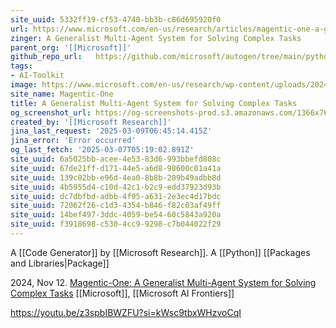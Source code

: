 ```yaml
---
site_uuid: 5332ff19-cf53-4740-bb3b-c86d695920f0
url: https://www.microsoft.com/en-us/research/articles/magentic-one-a-generalist-multi-agent-system-for-solving-complex-tasks/
zinger: A Generalist Multi-Agent System for Solving Complex Tasks
parent_org: '[[Microsoft]]'
github_repo_url:   https://github.com/microsoft/autogen/tree/main/python/packages/autogen-magentic-one
tags:
- AI-Toolkit
image: https://www.microsoft.com/en-us/research/wp-content/uploads/2024/11/magentic-blog-1-1024x577.png
site_name: Magentic-One
title: A Generalist Multi-Agent System for Solving Complex Tasks
og_screenshot_url: https://og-screenshots-prod.s3.amazonaws.com/1366x768/80/false/90faaadaa6bbd726a13e7650bd3489ac07b1df9140b8baa76b86f16605ee9dd2.jpeg
created_by: '[[Microsoft Research]]'
jina_last_request: '2025-03-09T06:45:14.415Z'
jina_error: 'Error occurred'
og_last_fetch: '2025-03-07T05:19:02.891Z'
site_uuid: 6a5025bb-acee-4e53-83d6-993bbefd808c
site_uuid: 67de21ff-d171-44e5-a6d8-98600c01a41a
site_uuid: 139c02bb-e96d-4ea0-8b8b-209b49adbb8d
site_uuid: 4b5955d4-c10d-42c1-b2c9-edd37923d93b
site_uuid: dc7dbfbd-adbb-4f95-a631-2e3ec4d17bdc
site_uuid: 72062f26-c1d3-4354-b846-f82c03af49ff
site_uuid: 14bef497-3ddc-4059-be54-60c5843a920a
site_uuid: f3918698-c530-4cc9-9298-c7b044022f29
---
```


A [[Code Generator]] by [[Microsoft Research]]. A [[Python]] [[Packages and Libraries|Package]]


2024, Nov 12. [Magentic-One: A Generalist Multi-Agent System for Solving Complex Tasks](https://www.microsoft.com/en-us/research/articles/magentic-one-a-generalist-multi-agent-system-for-solving-complex-tasks/) [[Microsoft]], [[Microsoft AI Frontiers]]

https://youtu.be/z3spbIBWZFU?si=kWsc9tbxWHzvoCqI
